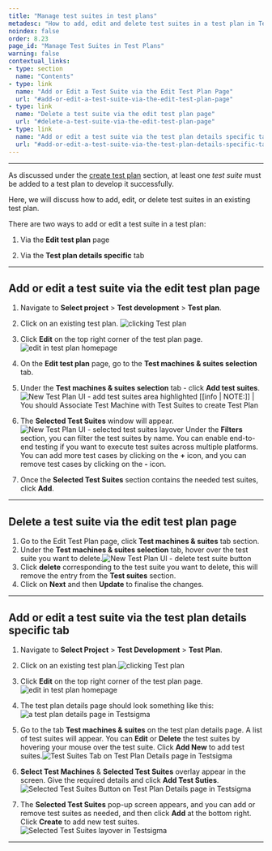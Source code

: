 ```yaml
---
title: "Manage test suites in test plans"
metadesc: "How to add, edit and delete test suites in a test plan in Testsigma. "
noindex: false
order: 8.23
page_id: "Manage Test Suites in Test Plans"
warning: false
contextual_links:
- type: section
  name: "Contents" 
- type: link
  name: "Add or Edit a Test Suite via the Edit Test Plan Page"
  url: "#add-or-edit-a-test-suite-via-the-edit-test-plan-page"
- type: link
  name: "Delete a test suite via the edit test plan page"
  url: "#delete-a-test-suite-via-the-edit-test-plan-page"
- type: link
  name: "Add or edit a test suite via the test plan details specific tab"
  url: "#add-or-edit-a-test-suite-via-the-test-plan-details-specific-tab"
---
```


---

As discussed under the [create test plan](https://testsigma.com/docs/test-management/test-plans/overview/) section, at least one *test suite* must be added to a test plan to develop it successfully.

Here, we will discuss how to add, edit, or delete test suites in an existing test plan.

There are two ways to add or edit a test suite in a test plan:

1. Via the **Edit test plan** page

2. Via the **Test plan details specific** tab

---

## **Add or edit a test suite via the edit test plan page**

1. Navigate to **Select project** > **Test development** > **Test plan**.
2. Click on an existing test plan. ![clicking Test plan](https://s3.amazonaws.com/static-docs.testsigma.com/new_images/projects/overview/ts_openingexistingtestplan.png)
3. Click **Edit** on the top right corner of the test plan page.![edit in test plan homepage](https://s3.amazonaws.com/static-docs.testsigma.com/new_images/projects/overview/ts_testplanedit.png)
4. On the **Edit test plan** page, go to the **Test machines & suites selection** tab.
5. Under the **Test machines & suites selection** tab - click **Add test suites**.![New Test Plan UI - add test suites area highlighted](https://s3.amazonaws.com/static-docs.testsigma.com/new_images/projects/overview/ts_addtestsuites.png)
[[info | NOTE:]]
| You should Associate Test Machine with Test Suites to create Test Plan

6. The **Selected Test Suites** window will appear.![New Test Plan UI - selected test suites layover](https://s3.amazonaws.com/static-docs.testsigma.com/new_images/test-management/test-plans/manage-test-suites/new-test-plan-ui-selected-test-suites-layover.png) 
Under the **Filters** section, you can filter the test suites by name. You can enable end-to-end testing if you want to execute test suites across multiple platforms. You can add more test cases by clicking on the **+** icon, and you can remove test cases by clicking on the **-** icon.
7. Once the **Selected Test Suites** section contains the needed test suites, click **Add**.

---

## **Delete a test suite via the edit test plan page**

1. Go to the Edit Test Plan page, click **Test machines & suites** tab section.
2. Under the **Test machines & suites selection** tab, hover over the test suite you want to delete.![New Test Plan UI - delete test suite button](https://s3.amazonaws.com/static-docs.testsigma.com/new_images/projects/overview/ts_testsuitesdelete.png)
3. Click **delete** corresponding to the test suite you want to delete, this will remove the entry from the **Test suites** section.
4. Click on **Next** and then **Update** to finalise the changes.

---

## **Add or edit a test suite via the test plan details specific tab**

1. Navigate to **Select Project** > **Test Development** > **Test Plan**.

2. Click on an existing test plan.![clicking Test plan](https://s3.amazonaws.com/static-docs.testsigma.com/new_images/projects/overview/ts_openingexistingtestplan.png)
3. Click **Edit** on the top right corner of the test plan page.![edit in test plan homepage](https://s3.amazonaws.com/static-docs.testsigma.com/new_images/projects/overview/ts_testplanedit.png)

4. The test plan details page should look something like this:![a test plan details page in Testsigma](https://docs.testsigma.com/images/manage-test-suites/test-plan-details-page-testsigma.png)

5. Go to the tab **Test machines & suites** on the test plan details page. A list of test suites will appear. You can **Edit** or **Delete** the test suites by hovering your mouse over the test suite. Click **Add New** to add test suites.![Test Suites Tab on Test Plan Details page in Testsigma](https://s3.amazonaws.com/static-docs.testsigma.com/new_images/projects/overview/ts_testsuitesmachines.png)

6. **Select Test Machines** & **Selected Test Suites** overlay appear in the screen. Give the required details and click **Add Test Suties**. ![Selected Test Suites Button on Test Plan Details page in Testsigma](https://s3.amazonaws.com/static-docs.testsigma.com/new_images/projects/overview/ts_addtestsuitesnew.png)

7. The **Selected Test Suites** pop-up screen appears, and you can add or remove test suites as needed, and then click **Add** at the bottom right. Click **Create** to add new test suites.![Selected Test Suites layover in Testsigma](https://docs.testsigma.com/images/manage-test-suites/selected-test-suites-layover-testsigma.png)

---